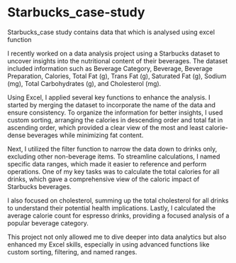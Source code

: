 # Starbucks_case-study
Starbucks_case study contains data that which is analysed using excel function 

I recently worked on a data analysis project using a Starbucks dataset to uncover insights into the nutritional content of their beverages. The dataset included information such as Beverage Category, Beverage, Beverage Preparation, Calories, Total Fat (g), Trans Fat (g), Saturated Fat (g), Sodium (mg), Total Carbohydrates (g), and Cholesterol (mg).

Using Excel, I applied several key functions to enhance the analysis. I started by merging the dataset to incorporate the name of the data and ensure consistency. To organize the information for better insights, I used custom sorting, arranging the calories in descending order and total fat in ascending order, which provided a clear view of the most and least calorie-dense beverages while minimizing fat content.

Next, I utilized the filter function to narrow the data down to drinks only, excluding other non-beverage items. To streamline calculations, I named specific data ranges, which made it easier to reference and perform operations. One of my key tasks was to calculate the total calories for all drinks, which gave a comprehensive view of the caloric impact of Starbucks beverages.

I also focused on cholesterol, summing up the total cholesterol for all drinks to understand their potential health implications. Lastly, I calculated the average calorie count for espresso drinks, providing a focused analysis of a popular beverage category.

This project not only allowed me to dive deeper into data analytics but also enhanced my Excel skills, especially in using advanced functions like custom sorting, filtering, and named ranges.
